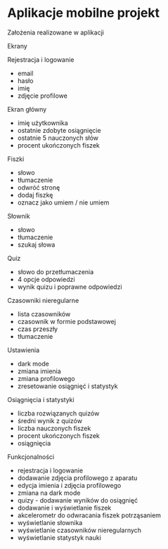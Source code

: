 # Aplikacje mobilne projekt

Założenia realizowane w aplikacji

Ekrany

Rejestracja i logowanie

- email
- hasło
- imię
- zdjęcie profilowe

Ekran główny

- imię użytkownika
- ostatnie zdobyte osiągnięcie
- ostatnie 5 nauczonych słów
- procent ukończonych fiszek

Fiszki

- słowo
- tłumaczenie
- odwróć stronę
- dodaj fiszkę
- oznacz jako umiem / nie umiem

Słownik

- słowo
- tłumaczenie
- szukaj słowa

Quiz

- słowo do przetłumaczenia
- 4 opcje odpowiedzi
- wynik quizu i poprawne odpowiedzi

Czasowniki nieregularne

- lista czasowników
- czasownik w formie podstawowej
- czas przeszły
- tłumaczenie

Ustawienia

- dark mode
- zmiana imienia
- zmiana profilowego
- zresetowanie osiągnięć i statystyk

Osiągnięcia i statystyki

- liczba rozwiązanych quizów
- średni wynik z quizów
- liczba nauczonych fiszek
- procent ukończonych fiszek
- osiągnięcia

Funkcjonalności

- rejestracja i logowanie
- dodawanie zdjęcia profilowego z aparatu
- edycja imienia i zdjęcia profilowego
- zmiana na dark mode
- quizy - dodawanie wyników do osiągnięć
- dodawanie i wyświetlanie fiszek
- akcelerometr do odwracania fiszek potrząsaniem
- wyświetlanie słownika
- wyświetlanie czasowników nieregularnych
- wyświetlanie statystyk nauki
